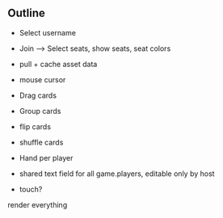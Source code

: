 ## Outline

+ Select username
+ Join --> Select seats, show seats, seat colors
+ pull + cache asset data

+ mouse cursor
- Drag cards
- Group cards
- flip cards
- shuffle cards
- Hand per player
- shared text field for all game.players, editable only by host


- touch?

render everything
